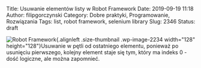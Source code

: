 Title: Usuwanie elementów listy w Robot Framework
Date: 2019-09-19 11:18
Author: filipgorczynski
Category: Dobre praktyki, Programowanie, Rozwiązania
Tags: list, robot framework, selenium library
Slug: 2346
Status: draft

![Robot Framework](https://filipgorczynski.files.wordpress.com/2019/05/robot-framework-logo.png?w=128){.alignleft .size-thumbnail .wp-image-2234 width="128" height="128"}Usuwanie w pętli od ostatniego elementu, ponieważ po usunięciu pierwszego, kolejny element staje się tym, który ma indeks 0 - dość logiczne, ale można zapomnieć.
